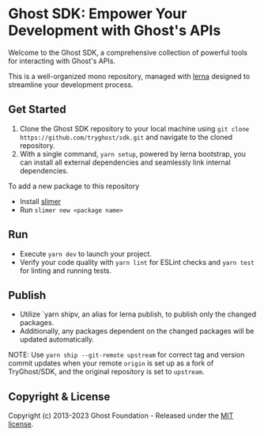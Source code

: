 # Ghost SDK: Empower Your Development with Ghost's APIs

Welcome to the Ghost SDK, a comprehensive collection of powerful tools for interacting with Ghost's APIs.

This is a well-organized mono repository, managed with [lerna](https://lerna.js.org/) designed to streamline your development process.

## Get Started
1. Clone the Ghost SDK repository to your local machine using `git clone https://github.com/tryghost/sdk.git` and navigate to the cloned repository.
1. With a single command, `yarn setup`, powered by lerna bootstrap, you can install all external dependencies and seamlessly link internal dependencies.

To add a new package to this repository 
* Install [slimer](https://github.com/TryGhost/slimer)
* Run `slimer new <package name>`

## Run
* Execute `yarn dev` to launch your project.
* Verify your code quality with `yarn lint` for ESLint checks and `yarn test` for linting and running tests.

## Publish
* Utilize `yarn shipv, an alias for lerna publish, to publish only the changed packages.
* Additionally, any packages dependent on the changed packages will be updated automatically.

NOTE: Use `yarn ship --git-remote upstream` for correct tag and version commit updates when your remote `origin` is set up as a fork of TryGhost/SDK, and the original repository is set to `upstream`. 

## Copyright & License
Copyright (c) 2013-2023 Ghost Foundation - Released under the [MIT license](LICENSE).
